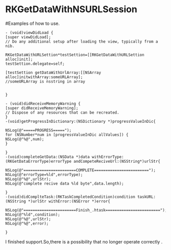 RKGetDataWithNSURLSession
=========================
#Examples of how to use.

    - (void)viewDidLoad {
    [super viewDidLoad];
    // Do any additional setup after loading the view, typically from a nib.
    
    RKGetDataWithURLSettion*testSettion=[[RKGetDataWithURLSettion alloc]init];
    testSettion.delegate=self;
    
    [testSettion getDataWithUrlArray:[[NSArray alloc]initwithArray:someURLArray];
    //someURLArray is nsstring in array
    

    }

    - (void)didReceiveMemoryWarning {
    [super didReceiveMemoryWarning];
    // Dispose of any resources that can be recreated.
    }
    -(void)getProgressInDictionary:(NSDictionary *)progressValueInDic{
    
    NSLog(@"=====PROGRESS=====");
    for (NSNumber*num in [progressValueInDic allValues]) {
    NSLog(@"%@",num);
    }
    
    }
    -(void)completeGetData:(NSData *)data withErrorType:(RKGetDataErrorType)errorType andCompeteReciveUrl:(NSString*)urlStr{
    
    NSLog(@"=======================COMPLETE========================");
    NSLog(@"errorType=%ld",errorType);
    NSLog(@"%@",urlStr);
    NSLog(@"complete recive data %ld byte",data.length);
    
    }
    -(void)didComplteTask:(RKTaskCompletedCondition)condition taskURL:(NSString *)urlStr withError:(NSError *)error{
    
    NSLog(@"=======================Finish_.htask========================");
    NSLog(@"%ld",condition);
    NSLog(@"%@",urlStr);
    NSLog(@"%@",error);
    
    }
    
I finished support.So,there is a possibility that no longer operate correctly .

